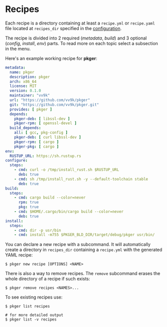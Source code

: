 # Recipes

Each recipe is a directory containing at least a `recipe.yml` or `recipe.yaml` file located at `recipes_dir` specified
in the [configuration](./configuration.md).

The recipe is divided into 2 required (*metadata*, *build*) and 3 optional (*config*, *install*, *env*) parts.
To read more on each topic select a subsection in the menu.

Here's an example working recipe for **pkger**:

```yaml
metadata:
  name: pkger
  description: pkger
  arch: x86_64
  license: MIT
  version: 0.1.0
  maintainer: "vv9k"
  url: "https://github.com/vv9k/pkger"
  git: "https://github.com/vv9k/pkger.git"
  provides: [ pkger ]
  depends:
    pkger-deb: [ libssl-dev ]
    pkger-rpm: [ openssl-devel ]
  build_depends:
    all: [ gcc, pkg-config ]
    pkger-deb: [ curl libssl-dev ]
    pkger-rpm: [ cargo ]
    pkger-pkg: [ cargo ]
env:
  RUSTUP_URL: https://sh.rustup.rs
configure:
  steps:
    - cmd: curl -o /tmp/install_rust.sh $RUSTUP_URL
      deb: true
    - cmd: sh /tmp/install_rust.sh -y --default-toolchain stable
      deb: true
build:
  steps:
    - cmd: cargo build --color=never
      rpm: true
      pkg: true
    - cmd: $HOME/.cargo/bin/cargo build --color=never
      deb: true
install:
  steps:
    - cmd: dir -p usr/bin
    - cmd: install -m755 $PKGER_BLD_DIR/target/debug/pkger usr/bin/

```

You can declare a new recipe with a subcommand. It will automatically create a directory in `recipes_dir`
containing a `recipe.yml` with the generated YAML recipe:

```shell
$ pkger new recipe [OPTIONS] <NAME>
```

There is also a way to remove recipes. The `remove` subcommand erases the whole directory of a recipe if
such exists:

```shell
$ pkger remove recipes <NAMES>...
```

To see existing recipes use:
```shell
$ pkger list recipes

# for more detailed output
$ pkger list -v recipes
```
